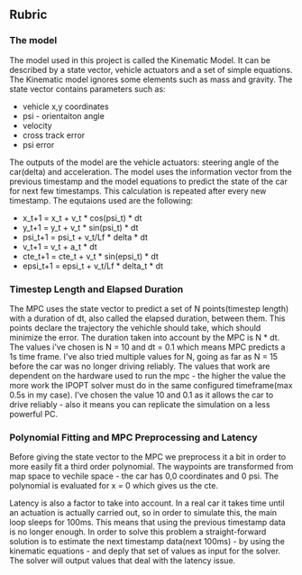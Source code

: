 
## Rubric
### The model
The model used in this project is called the Kinematic Model. It can be described by a state vector, vehicle actuators and a set of simple equations. The Kinematic model ignores some elements such as mass and gravity. The state vector contains parameters such as:
* vehicle x,y coordinates
* psi - orientaiton angle
* velocity
* cross track error
* psi error

The outputs of the model are the vehicle actuators: steering angle of the car(delta) and acceleration. The model uses the information vector from the previous timestamp  and the model equations to predict the state of the car for next few timestamps. This calculation is repeated after every new timestamp. The equtaions used are the following:

* x_t+1 = x_t + v_t * cos(psi_t) * dt
* y_t+1 = y_t + v_t * sin(psi_t) * dt
* psi_t+1 = psi_t + v_t/Lf * delta * dt
* v_t+1 = v_t + a_t * dt
* cte_t+1 = cte_t + v_t * sin(epsi_t) * dt
* epsi_t+1 = epsi_t + v_t/Lf * delta_t * dt

### Timestep Length and Elapsed Duration
The MPC uses the state vector to predict a set of N points(timestep length) with a duration of dt, also called the elapsed duration, between them. This points declare the trajectory the vehichle should take, which should minimize the error. The duration taken into account by the MPC is N * dt. The values i've chosen is N = 10 and dt = 0.1 which means MPC predicts a 1s time frame. I've also tried multiple values for N, going as far as N = 15 before the car was no longer driving reliably. The values that work are dependent on the hardware used to run the mpc - the higher the value the more work the IPOPT solver must do in the same configured timeframe(max 0.5s in my case). I've chosen the value 10 and 0.1 as it allows the car to drive reliably - also it means you can replicate the simulation on a less powerful PC.

### Polynomial Fitting and MPC Preprocessing and Latency
Before giving the state vector to the MPC we preprocess it a bit in order to more easily fit a third order polynomial. The waypoints are transformed from map space to vechile space - the car has 0,0 coordinates and 0 psi. The polynomial is evaluated for x = 0 which gives us the cte. 

Latency is also a factor to take into account. In a real car it takes time until an actuation is actually carried out, so in order to simulate this, the main loop sleeps for 100ms. This means that using the previous timestamp data is no longer enough. In order to solve this problem a straight-forward solution is to estimate the next timestamp data(next 100ms) - by using the kinematic equations - and deply that set of values as input for the solver. The solver will output values that deal with the latency issue. 
